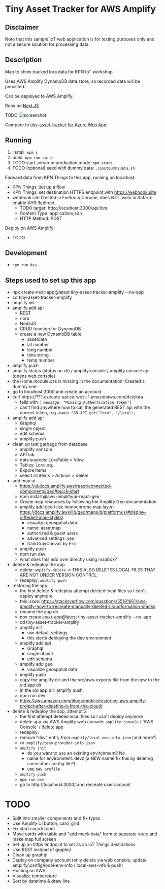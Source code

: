 # Tiny Asset Tracker for AWS Amplify

## Disclaimer

Note that this sample IoT web application is for testing purposes only and not a secure solution for processing data.

## Description

Map to show tracked lora data for KPN IoT workshop

Uses AWS Amplify DynamoDB data store, so recorded data will be persisted.

Can be deployed to AWS Amplify.

Runs on [Next.JS](https://nextjs.org)

TODO ![screenshot](screenshot.png)

Compare to [tiny-asset-tracker for Azure Web App](https://github.com/kpn-iot/tiny-asset-tracker/).

## Running

1. install: `npm i`
2. build: `npm run build`
3. TODO start server in production mode: `npm start`
4. TODO (optional) seed with dummy data: `./postDummyData.sh`

Forward data from KPN Things to this app, running on localhost:

- KPN Things: set up a flow
- KPN Things: set destination HTTPS endpoint with https://webhook.site
- webhook.site (Tested in Firefox & Chrome, does NOT work in Safari): enable XHR Redirect
  - TODO target: http://localhost:3000/api/lora
  - Content Type: application/json
  - HTTP Method: POST

Deploy on AWS Amplify:

- TODO

## Development

- `npm run dev`

## Steps used to set up this app

- npx create-next-app@latest tiny-asset-tracker-amplify --no-app
- cd tiny-asset-tracker-amplify
- amplify init
- amplify add api
  - REST
  - /lora
  - NodeJS
  - CRUD function for DynamoDB
  - create a new DynamoDB table
    - assetdata
    - lat number
    - long number
    - time string
    - temp number
- amplify push
- amplify status (status on cli) / amplify console / amplify console api (opens web console)
- the Home.module.css is missing in the documentation! Created a dummy one
- go to localhost:3000 and create an account
- curl https://???.execute-api.eu-west-1.amazonaws.com/dev/lora
  - fails with `{ message: "Missing Authentication Token"}`
  - can't find anywhere how to call the generated REST api with the correct token, e.g. `await SSR.API.get("lora", "/lora");`
- amplify add api
  - Graphql
  - single object
  - edit schema
  - amplify push
- clean up test garbage from database
  - amplify console
  - API tab
  - data sources: LoraTable > View
  - Tables: Lora-oq...
  - Expore Items
  - select all items > Actions > delete
- add map ui
  - https://ui.docs.amplify.aws/react/connected-components/geo#quick-start
  - npm install @aws-amplify/ui-react-geo
  - Create map resources by following the Amplify Geo documentation.
  - amplify add geo (Use monochrome map layer: https://docs.amplify.aws/lib/geo/maps/q/platform/js/#display-different-map-styles)
    - visualize geospatial data
    - name: assetmap
    - authorized & guest users
    - advanced settings: yes
    - DarkGrayCanvas by Esri
  - amplify push
  - npm run dev
  - what does this add over directly using mapbox?
- delete & redeploy the app
  - delete: `amplify delete` -> THIS ALSO DELETES LOCAL FILES THAT ARE NOT UNDER VERSION CONTROL
  - redeploy: `amplify push`
- restoring the app
  - the first delete & redeploy attempt deleted local files so I can't deploy anymore
  - this issue: https://stackoverflow.com/questions/55181661/aws-amplify-how-to-recreate-manually-deleted-cloudformation-stacks
  - rename the app dir
  - npx create-next-app@latest tiny-asset-tracker-amplify --no-app
  - cd tiny-asset-tracker-amplify
  - amplify init
    - use default settings
    - this starts deploying the dev environment
  - amplify add api
    - Graphql
    - single object
    - edit schema
  - amplify add geo
    - visualize geospatial data
  - amplify push
  - copy the amplify dir and the src/aws-exports file from the new to the old app dir
  - in the old app dir: amplify push
  - npm run dev
  - https://aws.amazon.com/blogs/mobile/restoring-aws-amplify-project-after-deleting-it-from-the-cloud/
- delete & redeploy the app, attempt 2
  - the first attempt deleted local files so I can't deploy anymore
  - delete app via AWS Amplify web console: `amplify console` / 'AWS Console' / delete app
  - redeploy:
  - remove "dev" entry from `amplify/local-aws-info.json` (and more?)
  - `rm amplify/team-provider-info.json`
  - `amplify init`
    - do you want to use an existing environment? No
    - name for environment: devz (a NEW name! fix this by deleting some other config file?)
    - use `AWS profile`
  - `amplify push`
  - `npm run dev`
  - go to http://localhost:3000/ and recreate user account

# TODO

- Split into smaller components and fix types
- Use Amplify UI button, card, grid
- Fix start coord/zoom
- Move cards with table and "add mock data" form to separate route and make map full screen
- Set up an https endpoint to set as an IoT Things destinations
- Use REST instead of graphql
- Clean up graphql
- Deploy on company account (only delete via web console, update amplify/.config/local-env-info / local-aws-info & push)
- Hosting on AWS
- Visualize temperature
- Sort by datetime & draw line
